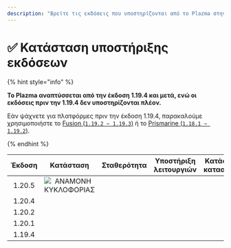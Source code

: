 ```yaml
---
description: "Βρείτε τις εκδόσεις που υποστηρίζονται από το Plazma στην Minecraft: Java Edition."
---
```


# ✅ Κατάσταση υποστήριξης εκδόσεων

{% hint style="info" %}

**Το Plazma αναπτύσσεται από την έκδοση 1.19.4 και μετά, ενώ οι εκδόσεις πριν την 1.19.4 δεν υποστηρίζονται πλέον.**

Εάν ψάχνετε για πλατφόρμες πριν την έκδοση 1.19.4, παρακαλούμε χρησιμοποιήστε το [Fusion (`1.19.2 ~ 1.19.3`)](https://github.com/RuinedTechnologyUnify/Fusion) ή το [Prismarine (`1.18.1 ~ 1.19.2`)](https://github.com/PrismarineTeam/Prismarine).

{% endhint %}

[wait]: https://img.shields.io/badge/ΑΝΑΜΟΝΗ%20ΚΥΚΛΟΦΟΡΙΑΣ-gray?style=for-the-badge

| Έκδοση |                                                                                                         Κατάσταση                                                                                                        |                                                              Σταθερότητα                                                              |                                                         Υποστήριξη λειτουργιών                                                        |                                                                            Κατάσταση κατασκευής                                                                           |
| :----: | :----------------------------------------------------------------------------------------------------------------------------------------------------------------------------------------------------------------------: | :-----------------------------------------------------------------------------------------------------------------------------------: | :-----------------------------------------------------------------------------------------------------------------------------------: | :-----------------------------------------------------------------------------------------------------------------------------------------------------------------------: |
| 1.20.5 |                                                                                               ![ΑΝΑΜΟΝΗ ΚΥΚΛΟΦΟΡΙΑΣ][wait]                                                                                               | <img src="https://img.shields.io/badge/%EC%A0%95%EB%B3%B4%20%EC%97%86%EC%9D%8C-gray?style=for-the-badge" alt="" data-size="original"> | <img src="https://img.shields.io/badge/%EC%A0%95%EB%B3%B4%20%EC%97%86%EC%9D%8C-gray?style=for-the-badge" alt="" data-size="original"> |                   <img src="https://img.shields.io/badge/%EC%A0%95%EB%B3%B4%20%EC%97%86%EC%9D%8C-gray?style=for-the-badge" alt="" data-size="original">                   |
| 1.20.4 |                                               <img src="https://img.shields.io/badge/%EC%A7%80%EC%9B%90%EC%A4%91-success?style=for-the-badge" alt="" data-size="original">                                               |           <img src="https://img.shields.io/badge/Μαυρίζει%20Επιτυχία-blue?style=for-the-badge" alt="" data-size="original">           |                  <img src="https://img.shields.io/badge/100%25-μπλε?style=for-the-badge" alt="" data-size="original">                 | <img src="https://img.shields.io/github/actions/workflow/status/PlazmaMC/Plazma/release.yml?style=for-the-badge&label=%20&branch=ver/1.20.4" alt="" data-size="original"> |
| 1.20.2 |       <img src="https://img.shields.io/badge/%CE%A0%CF%81%CE%BF%CF%83%CE%B8%CE%AE%CE%BA%CE%B7%20%CE%A5%CF%80%CE%BF%CF%83%CF%84%CE%AE%CF%81%CE%B9%CE%BE%CE%B7-blue?style=for-the-badge" alt="" data-size="original">      |           <img src="https://img.shields.io/badge/Μαυρίζει%20Επιτυχία-blue?style=for-the-badge" alt="" data-size="original">           |                  <img src="https://img.shields.io/badge/100%25-μπλε?style=for-the-badge" alt="" data-size="original">                 | <img src="https://img.shields.io/github/actions/workflow/status/PlazmaMC/Plazma/release.yml?style=for-the-badge&label=%20&branch=ver/1.20.2" alt="" data-size="original"> |
| 1.20.1 | <img src="https://img.shields.io/badge/%CE%A5%CF%80%CE%BF%CF%83%CF%84%CE%AE%CF%81%CE%B9%CE%BE%CE%B7%20%CE%A5%CF%80%CE%BF%CF%83%CF%84%CE%AE%CF%81%CE%B9%CE%BE%CE%B7-red?style=for-the-badge" alt="" data-size="original"> |           <img src="https://img.shields.io/badge/Μαυρίζει%20Επιτυχία-blue?style=for-the-badge" alt="" data-size="original">           |                  <img src="https://img.shields.io/badge/100%25-μπλε?style=for-the-badge" alt="" data-size="original">                 |                   <img src="https://img.shields.io/badge/%EC%A0%95%EB%B3%B4%20%EC%97%86%EC%9D%8C-gray?style=for-the-badge" alt="" data-size="original">                   |
| 1.19.4 | <img src="https://img.shields.io/badge/%CE%A5%CF%80%CE%BF%CF%83%CF%84%CE%AE%CF%81%CE%B9%CE%BE%CE%B7%20%CE%A5%CF%80%CE%BF%CF%83%CF%84%CE%AE%CF%81%CE%B9%CE%BE%CE%B7-red?style=for-the-badge" alt="" data-size="original"> |           <img src="https://img.shields.io/badge/Μαυρίζει%20Επιτυχία-blue?style=for-the-badge" alt="" data-size="original">           |                  <img src="https://img.shields.io/badge/100%25-μπλε?style=for-the-badge" alt="" data-size="original">                 |                   <img src="https://img.shields.io/badge/%EC%A0%95%EB%B3%B4%20%EC%97%86%EC%9D%8C-gray?style=for-the-badge" alt="" data-size="original">                   |
